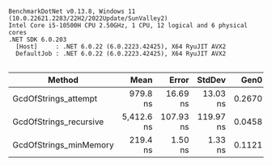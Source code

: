 ```

BenchmarkDotNet v0.13.8, Windows 11 (10.0.22621.2283/22H2/2022Update/SunValley2)
Intel Core i5-10500H CPU 2.50GHz, 1 CPU, 12 logical and 6 physical cores
.NET SDK 6.0.203
  [Host]     : .NET 6.0.22 (6.0.2223.42425), X64 RyuJIT AVX2
  DefaultJob : .NET 6.0.22 (6.0.2223.42425), X64 RyuJIT AVX2


```
| Method                 | Mean       | Error     | StdDev    | Gen0   | Allocated |
|----------------------- |-----------:|----------:|----------:|-------:|----------:|
| GcdOfStrings_attempt   |   979.8 ns |  16.69 ns |  13.03 ns | 0.2670 |    1680 B |
| GcdOfStrings_recursive | 5,412.6 ns | 107.93 ns | 119.97 ns | 0.0458 |     328 B |
| GcdOfStrings_minMemory |   219.4 ns |   1.50 ns |   1.33 ns | 0.1121 |     704 B |
